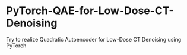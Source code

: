 # PyTorch-QAE-for-Low-Dose-CT-Denoising
Try to realize Quadratic Autoencoder for Low-Dose CT Denoising using PyTorch
